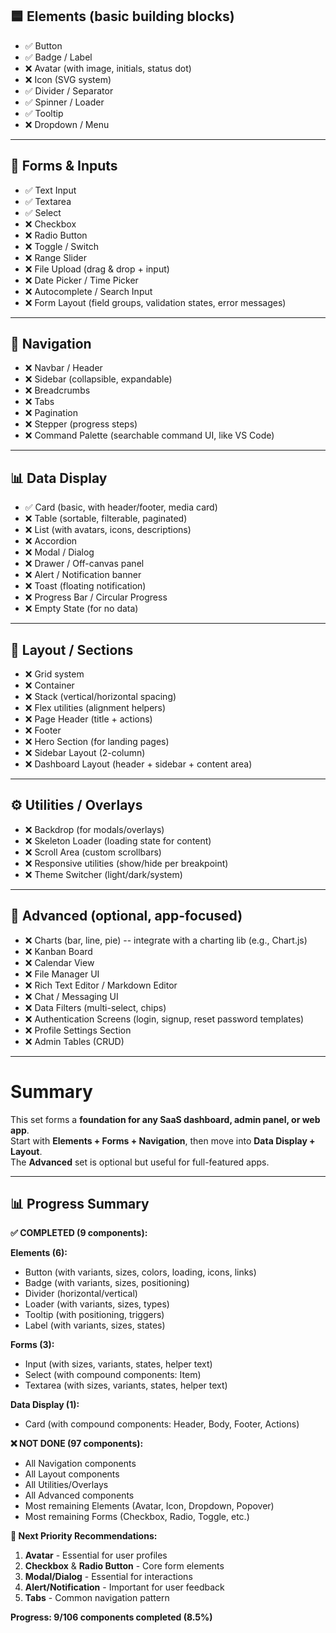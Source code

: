 
## 🟦 Elements (basic building blocks)

- ✅ Button 
- ✅ Badge / Label
- ❌ Avatar (with image, initials, status dot)
- ❌ Icon (SVG system)
- ✅ Divider / Separator
- ✅ Spinner / Loader
- ✅ Tooltip
- ❌ Dropdown / Menu

------------------------------------------------------------------------

## 📝 Forms & Inputs

- ✅ Text Input 
- ✅ Textarea
- ✅ Select 
- ❌ Checkbox
- ❌ Radio Button
- ❌ Toggle / Switch
- ❌ Range Slider
- ❌ File Upload (drag & drop + input)
- ❌ Date Picker / Time Picker
- ❌ Autocomplete / Search Input
- ❌ Form Layout (field groups, validation states, error messages)

------------------------------------------------------------------------

## 🧭 Navigation

- ❌ Navbar / Header
- ❌ Sidebar (collapsible, expandable)
- ❌ Breadcrumbs
- ❌ Tabs
- ❌ Pagination
- ❌ Stepper (progress steps)
- ❌ Command Palette (searchable command UI, like VS Code)

------------------------------------------------------------------------

## 📊 Data Display

- ✅ Card (basic, with header/footer, media card)
- ❌ Table (sortable, filterable, paginated)
- ❌ List (with avatars, icons, descriptions)
- ❌ Accordion
- ❌ Modal / Dialog
- ❌ Drawer / Off-canvas panel
- ❌ Alert / Notification banner
- ❌ Toast (floating notification)
- ❌ Progress Bar / Circular Progress
- ❌ Empty State (for no data)

------------------------------------------------------------------------

## 📐 Layout / Sections

- ❌ Grid system
- ❌ Container
- ❌ Stack (vertical/horizontal spacing)
- ❌ Flex utilities (alignment helpers)
- ❌ Page Header (title + actions)
- ❌ Footer
- ❌ Hero Section (for landing pages)
- ❌ Sidebar Layout (2-column)
- ❌ Dashboard Layout (header + sidebar + content area)

------------------------------------------------------------------------

## ⚙️ Utilities / Overlays

- ❌ Backdrop (for modals/overlays)
- ❌ Skeleton Loader (loading state for content)
- ❌ Scroll Area (custom scrollbars)
- ❌ Responsive utilities (show/hide per breakpoint)
- ❌ Theme Switcher (light/dark/system)

------------------------------------------------------------------------

## 🚀 Advanced (optional, app-focused)

- ❌ Charts (bar, line, pie) -- integrate with a charting lib (e.g., Chart.js)
- ❌ Kanban Board
- ❌ Calendar View
- ❌ File Manager UI
- ❌ Rich Text Editor / Markdown Editor
- ❌ Chat / Messaging UI
- ❌ Data Filters (multi-select, chips)
- ❌ Authentication Screens (login, signup, reset password templates)
- ❌ Profile Settings Section
- ❌ Admin Tables (CRUD)

------------------------------------------------------------------------

# Summary

This set forms a **foundation for any SaaS dashboard, admin panel, or web app**.\
Start with **Elements + Forms + Navigation**, then move into **Data Display + Layout**.\
The **Advanced** set is optional but useful for full-featured apps.

---

## 📊 Progress Summary

**✅ COMPLETED (9 components):**

**Elements (6):**
- Button (with variants, sizes, colors, loading, icons, links)
- Badge (with variants, sizes, positioning)
- Divider (horizontal/vertical)
- Loader (with variants, sizes, types)
- Tooltip (with positioning, triggers)
- Label (with variants, sizes, states)

**Forms (3):**
- Input (with sizes, variants, states, helper text)
- Select (with compound components: Item)
- Textarea (with sizes, variants, states, helper text)

**Data Display (1):**
- Card (with compound components: Header, Body, Footer, Actions)

**❌ NOT DONE (97 components):**
- All Navigation components
- All Layout components  
- All Utilities/Overlays
- All Advanced components
- Most remaining Elements (Avatar, Icon, Dropdown, Popover)
- Most remaining Forms (Checkbox, Radio, Toggle, etc.)

**🎯 Next Priority Recommendations:**
1. **Avatar** - Essential for user profiles
2. **Checkbox** & **Radio Button** - Core form elements
3. **Modal/Dialog** - Essential for interactions
4. **Alert/Notification** - Important for user feedback
5. **Tabs** - Common navigation pattern

**Progress: 9/106 components completed (8.5%)**
